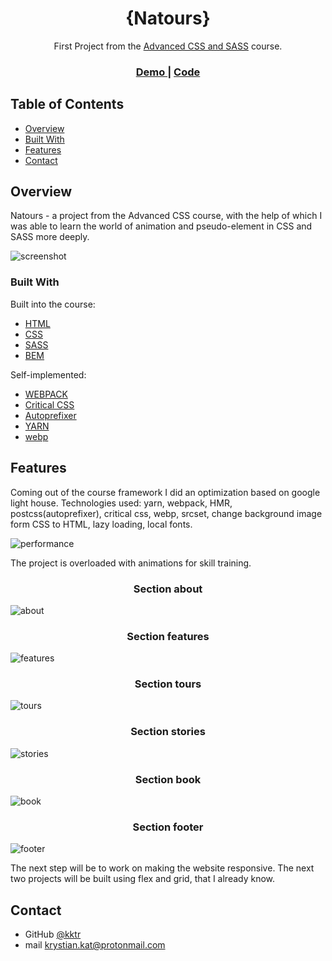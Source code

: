 <!-- Please update value in the {}  -->

<h1 align="center">{Natours}</h1>

<div align="center">
   First Project from the <a href="https://www.udemy.com/course/advanced-css-and-sass/" target="_blank">Advanced CSS and SASS</a> course.
</div>

<div align="center">
  <h3>
    <a href="https://620a2664db825013a44824ac--kktr-natours.netlify.app/">
      Demo
    </a>
    <span> | </span>
    <a href="https://github.com/kktr/learn/tree/main/3.%20HTML%20and%20CSS/1.%20Advanced%20CSS%20and%20Sass%20-%20JONAS%20IO.IO/2.%20Natours%20Project">
      Code
    </a>
  </h3>
</div>

<!-- TABLE OF CONTENTS -->

## Table of Contents

- [Overview](#overview)
- [Built With](#built-with)
- [Features](#features)
- [Contact](#contact)

<!-- OVERVIEW -->

## Overview

Natours - a project from the Advanced CSS course, with the help of which I was able to learn the world of animation and pseudo-element in CSS and SASS more deeply.

![screenshot](https://raw.githubusercontent.com/kktr/learn/main/3.%20HTML%20and%20CSS/1.%20Advanced%20CSS%20and%20Sass%20-%20JONAS%20IO.IO/2.%20Natours%20Project/src/assets/images/Screen%20shots/natours-1.webp)

### Built With

<!-- This section should list any major frameworks that you built your project using. Here are a few examples.-->

Built into the course:

- [HTML](https://developer.mozilla.org/en-US/docs/Web/HTML)
- [CSS](https://developer.mozilla.org/en-US/docs/Web/CSS)
- [SASS](https://sass-lang.com/)
- [BEM](http://getbem.com/)

Self-implemented:

- [WEBPACK](https://webpack.js.org/)
- [Critical CSS](https://www.npmjs.com/package/critical-css-webpack-plugin)
- [Autoprefixer](https://github.com/postcss/autoprefixer)
- [YARN](https://yarnpkg.com/)
- [webp](https://developers.google.com/speed/webp)

## Features

Coming out of the course framework I did an optimization based on google light house.
Technologies used: yarn, webpack, HMR, postcss(autoprefixer), critical css, webp, srcset, change background image form CSS to HTML, lazy loading, local fonts.

![performance](https://raw.githubusercontent.com/kktr/learn/main/3.%20HTML%20and%20CSS/1.%20Advanced%20CSS%20and%20Sass%20-%20JONAS%20IO.IO/2.%20Natours%20Project/src/assets/images/Screen%20shots/natours-8.webp)

The project is overloaded with animations for skill training.


<h3 align="center">Section about</h3>

![about](https://raw.githubusercontent.com/kktr/learn/main/3.%20HTML%20and%20CSS/1.%20Advanced%20CSS%20and%20Sass%20-%20JONAS%20IO.IO/2.%20Natours%20Project/src/assets/images/Screen%20shots/natours-2.webp)

<h3 align="center">Section features</h3>

![features](https://raw.githubusercontent.com/kktr/learn/main/3.%20HTML%20and%20CSS/1.%20Advanced%20CSS%20and%20Sass%20-%20JONAS%20IO.IO/2.%20Natours%20Project/src/assets/images/Screen%20shots/natours-3.webp)

<h3 align="center">Section tours</h3>

![tours](https://raw.githubusercontent.com/kktr/learn/main/3.%20HTML%20and%20CSS/1.%20Advanced%20CSS%20and%20Sass%20-%20JONAS%20IO.IO/2.%20Natours%20Project/src/assets/images/Screen%20shots/natours-4.webp)

<h3 align="center">Section stories</h3>

![stories](https://raw.githubusercontent.com/kktr/learn/main/3.%20HTML%20and%20CSS/1.%20Advanced%20CSS%20and%20Sass%20-%20JONAS%20IO.IO/2.%20Natours%20Project/src/assets/images/Screen%20shots/natours-5.webp)

<h3 align="center">Section book</h3>

![book](https://raw.githubusercontent.com/kktr/learn/main/3.%20HTML%20and%20CSS/1.%20Advanced%20CSS%20and%20Sass%20-%20JONAS%20IO.IO/2.%20Natours%20Project/src/assets/images/Screen%20shots/natours-6.webp)

<h3 align="center">Section footer</h3>

![footer](https://raw.githubusercontent.com/kktr/learn/main/3.%20HTML%20and%20CSS/1.%20Advanced%20CSS%20and%20Sass%20-%20JONAS%20IO.IO/2.%20Natours%20Project/src/assets/images/Screen%20shots/natours-7.webp)

The next step will be to work on making the website responsive. The next two projects will be built using flex and grid, that I already know.

## Contact

- GitHub [@kktr](https://github.com/kktr)
- mail [krystian.kat@protonmail.com](mailto:krystian.kat@protonmail.com)
